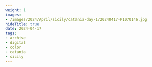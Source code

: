 ```yaml
---
weight: 1
images:
- /images/2024/April/sicily/catania-day-1/20240417-P1070146.jpg
hideTitle: true
date: 2024-04-17
tags:
- archive
- digital
- color
- catania
- sicily
---
```


